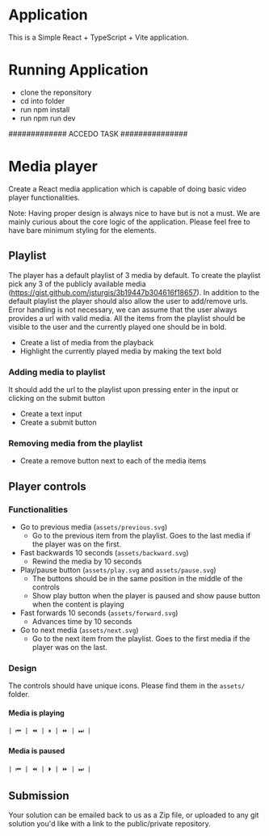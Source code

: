 # Application

This is a Simple React + TypeScript + Vite application.

# Running Application

- clone the reponsitory
- cd into folder
- run npm install
- run npm run dev

############# ACCEDO TASK ###############

# Media player

Create a React media application which is capable of doing basic video player functionalities.

Note: Having proper design is always nice to have but is not a must. We are mainly curious about the core logic of the application. Please feel free to have bare minimum styling for the elements.

## Playlist

The player has a default playlist of 3 media by default. To create the playlist pick any 3 of the publicly available media (https://gist.github.com/jsturgis/3b19447b304616f18657).
In addition to the default playlist the player should also allow the user to add/remove urls. Error handling is not necessary, we can assume that the user always provides a url with valid media. All the items from the playlist should be visible to the user and the currently played one should be in bold.

- Create a list of media from the playback
- Highlight the currently played media by making the text bold

### Adding media to playlist

It should add the url to the playlist upon pressing enter in the input or clicking on the submit button

- Create a text input
- Create a submit button

### Removing media from the playlist

- Create a remove button next to each of the media items

## Player controls

### Functionalities

- Go to previous media (`assets/previous.svg`)
  - Go to the previous item from the playlist. Goes to the last media if the player was on the first.
- Fast backwards 10 seconds (`assets/backward.svg`)
  - Rewind the media by 10 seconds
- Play/pause button (`assets/play.svg` and `assets/pause.svg`)
  - The buttons should be in the same position in the middle of the controls
  - Show play button when the player is paused and show pause button when the content is playing
- Fast forwards 10 seconds (`assets/forward.svg`)
  - Advances time by 10 seconds
- Go to next media (`assets/next.svg`)
  - Go to the next item from the playlist. Goes to the first media if the player was on the last.

### Design

The controls should have unique icons. Please find them in the `assets/` folder.

#### Media is playing

```
| ⏮ | ⏪ | ⏸ | ⏩ | ⏭ |
```

#### Media is paused

```
| ⏮ | ⏪ | ⏵ | ⏩ | ⏭ |
```

## Submission

Your solution can be emailed back to us as a Zip file, or uploaded to any git solution you'd like with a link to the public/private repository.
